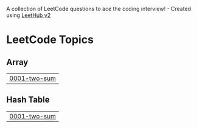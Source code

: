 A collection of LeetCode questions to ace the coding interview! - Created using [LeetHub v2](https://github.com/arunbhardwaj/LeetHub-2.0)
<!---LeetCode Topics Start-->
# LeetCode Topics
## Array
|  |
| ------- |
| [0001-two-sum](https://github.com/ssrii06/LeetCode/tree/master/0001-two-sum) |
## Hash Table
|  |
| ------- |
| [0001-two-sum](https://github.com/ssrii06/LeetCode/tree/master/0001-two-sum) |
<!---LeetCode Topics End-->